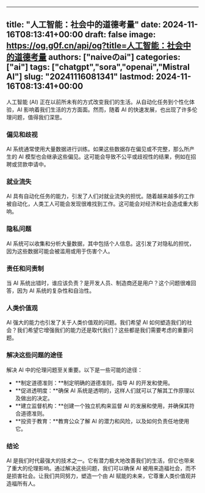 
---
title: "人工智能：社会中的道德考量"
date: 2024-11-16T08:13:41+00:00
draft: false
image: https://og.g0f.cn/api/og?title=人工智能：社会中的道德考量
authors: ["naiveのai"]
categories: ["ai"]
tags: ["chatgpt","sora","openai","Mistral AI"]
slug: "20241116081341"
lastmod: 2024-11-16T08:13:41+00:00
---
人工智能 (AI) 正在以前所未有的方式改变我们的生活。从自动化任务到个性化体验，AI 影响着我们生活的方方面面。然而，随着 AI 的快速发展，也出现了许多伦理问题，值得我们深思。

### 偏见和歧视

AI 系统通常使用大量数据进行训练。如果这些数据存在偏见或不完整，那么所产生的 AI 模型也会继承这些偏见。这可能会导致不公平或歧视性的结果，例如在招聘或贷款申请中。

### 就业流失

AI 具有自动化任务的能力，引发了人们对就业流失的担忧。随着越来越多的工作被自动化，人类工人可能会发现很难找到工作。这可能会对经济和社会造成重大影响。

### 隐私问题

AI 系统可以收集和分析大量数据，其中包括个人信息。这引发了对隐私的担忧，因为这些数据可能会被滥用或用于伤害个人。

### 责任和问责制

当 AI 系统出错时，谁应该负责？是开发人员、制造商还是用户？这个问题很难回答，因为 AI 系统的复杂性和自治性。

### 人类价值观

AI 强大的能力也引发了关于人类价值观的问题。我们希望 AI 如何塑造我们的社会？我们希望它增强我们的能力还是取代我们？这些都是我们需要考虑的重要问题。

### 解决这些问题的途径

解决 AI 中的伦理问题至关重要。以下是一些可能的途径：

- **制定道德准则：**制定明确的道德准则，指导 AI 的开发和使用。
- **促进透明度：**确保 AI 系统是透明的，这样人们就可以了解其工作原理以及做出的决定。
- **建立监督机构：**创建一个独立机构来监督 AI 的发展和使用，并确保其符合道德准则。
- **投资于教育：**教育公众了解 AI 的潜力和风险，以及如何负责任地使用它。

### 结论

AI 是我们时代最强大的技术之一。它有潜力极大地改善我们的生活，但它也带来了重大的伦理影响。通过解决这些问题，我们可以确保 AI 被用来造福社会，而不是损害社会。让我们共同努力，塑造一个由 AI 赋能的未来，它尊重人类价值观并造福所有人。